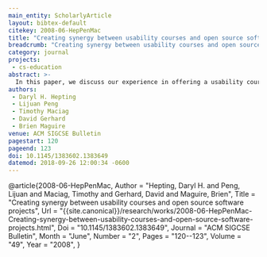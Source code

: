 ```yaml
---
main_entity: ScholarlyArticle
layout: bibtex-default
citekey: 2008-06-HepPenMac
title: "Creating synergy between usability courses and open source software projects (2008)"
breadcrumb: "Creating synergy between usability courses and open source software projects (2008)"
category: journal
projects:
 - cs-education
abstract: >-
  In this paper, we discuss our experience in offering a usability course with projects taken from an active open source software development project. We describe what was done in the class inside the larger context of the usability of open source software. We conclude with an invitation for others to adopt this model and use it for their own purposes.
authors:
 - Daryl H. Hepting
 - Lijuan Peng
 - Timothy Maciag
 - David Gerhard
 - Brien Maguire
venue: ACM SIGCSE Bulletin
pagestart: 120
pageend: 123
doi: 10.1145/1383602.1383649
datemod: 2018-09-26 12:00:34 -0600
---
```

@article{2008-06-HepPenMac,
	Author =  "Hepting, Daryl H. and Peng, Lijuan and Maciag, Timothy and Gerhard, David and Maguire, Brien",
	Title =  "Creating synergy between usability courses and open source software projects",
	Url = \"{{site.canonical}}/research/works/2008-06-HepPenMac-Creating-synergy-between-usability-courses-and-open-source-software-projects.html\",
	Doi =  "10.1145/1383602.1383649",
	Journal =  "ACM SIGCSE Bulletin",
	Month =  "June",
	Number =  "2",
	Pages =  "120--123",
	Volume =  "49",
	Year =  "2008",
}
